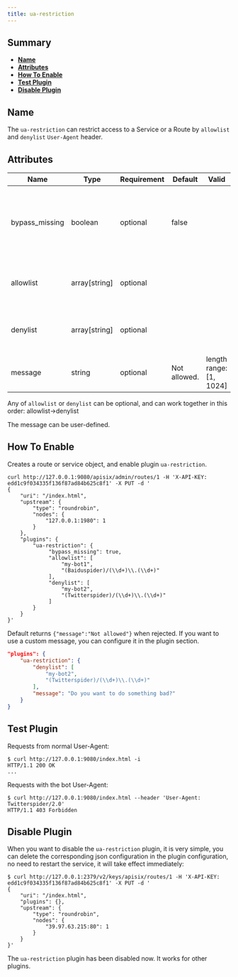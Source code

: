 ```yaml
---
title: ua-restriction
---
```


<!--
#
# Licensed to the Apache Software Foundation (ASF) under one or more
# contributor license agreements.  See the NOTICE file distributed with
# this work for additional information regarding copyright ownership.
# The ASF licenses this file to You under the Apache License, Version 2.0
# (the "License"); you may not use this file except in compliance with
# the License.  You may obtain a copy of the License at
#
#     http://www.apache.org/licenses/LICENSE-2.0
#
# Unless required by applicable law or agreed to in writing, software
# distributed under the License is distributed on an "AS IS" BASIS,
# WITHOUT WARRANTIES OR CONDITIONS OF ANY KIND, either express or implied.
# See the License for the specific language governing permissions and
# limitations under the License.
#
-->

## Summary

- [**Name**](#name)
- [**Attributes**](#attributes)
- [**How To Enable**](#how-to-enable)
- [**Test Plugin**](#test-plugin)
- [**Disable Plugin**](#disable-plugin)

## Name

The `ua-restriction` can restrict access to a Service or a Route by `allowlist` and `denylist` `User-Agent` header.

## Attributes

| Name      | Type          | Requirement | Default | Valid | Description                              |
| --------- | ------------- | ----------- | ------- | ----- | ---------------------------------------- |
| bypass_missing  | boolean       | optional    | false   |       | Whether to bypass the check when the User-Agent header is missing |
| allowlist | array[string] | optional    |         |       | A list of allowed User-Agent headers. |
| denylist | array[string] | optional    |         |       | A list of denied User-Agent headers. |
| message | string | optional             | Not allowed. | length range: [1, 1024] | Message of deny reason. |

Any of `allowlist` or `denylist` can be optional, and can work together in this order: allowlist->denylist

The message can be user-defined.

## How To Enable

Creates a route or service object, and enable plugin `ua-restriction`.

```shell
curl http://127.0.0.1:9080/apisix/admin/routes/1 -H 'X-API-KEY: edd1c9f034335f136f87ad84b625c8f1' -X PUT -d '
{
    "uri": "/index.html",
    "upstream": {
        "type": "roundrobin",
        "nodes": {
            "127.0.0.1:1980": 1
        }
    },
    "plugins": {
        "ua-restriction": {
             "bypass_missing": true,
             "allowlist": [
                 "my-bot1",
                 "(Baiduspider)/(\\d+)\\.(\\d+)"
             ],
             "denylist": [
                 "my-bot2",
                 "(Twitterspider)/(\\d+)\\.(\\d+)"
             ]
        }
    }
}'
```

Default returns `{"message":"Not allowed"}` when rejected. If you want to use a custom message, you can configure it in the plugin section.

```json
"plugins": {
    "ua-restriction": {
        "denylist": [
            "my-bot2",
            "(Twitterspider)/(\\d+)\\.(\\d+)"
        ],
        "message": "Do you want to do something bad?"
    }
}
```

## Test Plugin

Requests from normal User-Agent:

```shell
$ curl http://127.0.0.1:9080/index.html -i
HTTP/1.1 200 OK
...
```

Requests with the bot User-Agent:

```shell
$ curl http://127.0.0.1:9080/index.html --header 'User-Agent: Twitterspider/2.0'
HTTP/1.1 403 Forbidden
```

## Disable Plugin

When you want to disable the `ua-restriction` plugin, it is very simple,
you can delete the corresponding json configuration in the plugin configuration,
no need to restart the service, it will take effect immediately:

```shell
$ curl http://127.0.0.1:2379/v2/keys/apisix/routes/1 -H 'X-API-KEY: edd1c9f034335f136f87ad84b625c8f1' -X PUT -d '
{
    "uri": "/index.html",
    "plugins": {},
    "upstream": {
        "type": "roundrobin",
        "nodes": {
            "39.97.63.215:80": 1
        }
    }
}'
```

The `ua-restriction` plugin has been disabled now. It works for other plugins.
